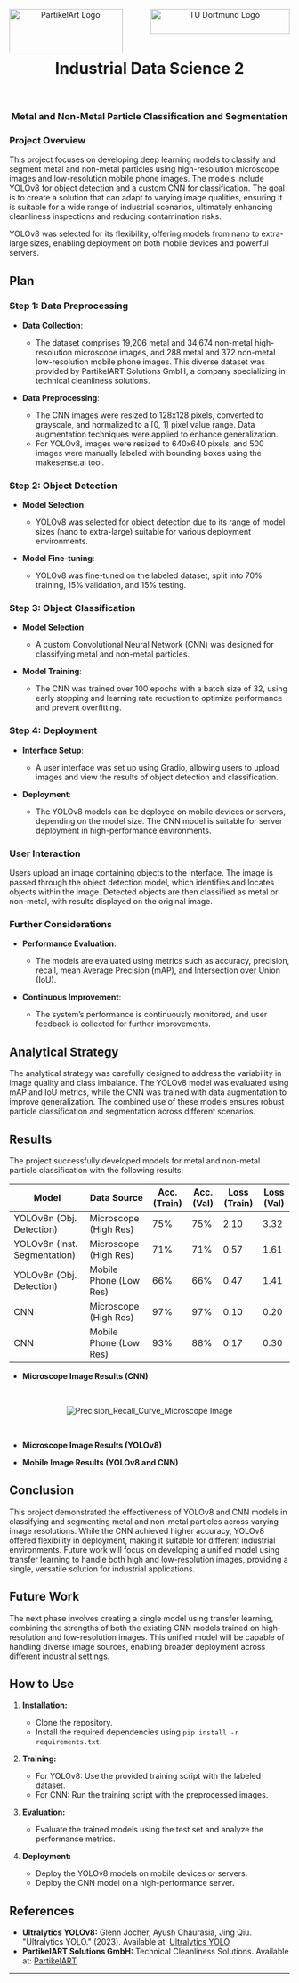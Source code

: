 <p align="center">
  <img src="https://github.com/r-a-j/IDS-Image-Classification/blob/main/assets/company-logo.png" alt="PartikelArt Logo" align="left" height="80px" width="204px">
  <img src="https://github.com/r-a-j/IDS-Image-Classification/blob/main/assets/uni-logo.svg" alt="TU Dortmund Logo" align="right" height="45px" width="250px">
</p>
<br>
<br>
<br>

<h1 align="center">Industrial Data Science 2</h1>
<br>
<h3 align="center">Metal and Non-Metal Particle Classification and Segmentation</h3>

### Project Overview

This project focuses on developing deep learning models to classify and segment metal and non-metal particles using high-resolution microscope images and low-resolution mobile phone images. The models include YOLOv8 for object detection and a custom CNN for classification. The goal is to create a solution that can adapt to varying image qualities, ensuring it is suitable for a wide range of industrial scenarios, ultimately enhancing cleanliness inspections and reducing contamination risks.

YOLOv8 was selected for its flexibility, offering models from nano to extra-large sizes, enabling deployment on both mobile devices and powerful servers.

## Plan

### Step 1: Data Preprocessing

- **Data Collection**: 
  - The dataset comprises 19,206 metal and 34,674 non-metal high-resolution microscope images, and 288 metal and 372 non-metal low-resolution mobile phone images. This diverse dataset was provided by PartikelART Solutions GmbH, a company specializing in technical cleanliness solutions.

- **Data Preprocessing**: 
  - The CNN images were resized to 128x128 pixels, converted to grayscale, and normalized to a [0, 1] pixel value range. Data augmentation techniques were applied to enhance generalization.
  - For YOLOv8, images were resized to 640x640 pixels, and 500 images were manually labeled with bounding boxes using the makesense.ai tool.

### Step 2: Object Detection

- **Model Selection**: 
  - YOLOv8 was selected for object detection due to its range of model sizes (nano to extra-large) suitable for various deployment environments.

- **Model Fine-tuning**: 
  - YOLOv8 was fine-tuned on the labeled dataset, split into 70% training, 15% validation, and 15% testing.

### Step 3: Object Classification

- **Model Selection**: 
  - A custom Convolutional Neural Network (CNN) was designed for classifying metal and non-metal particles.

- **Model Training**: 
  - The CNN was trained over 100 epochs with a batch size of 32, using early stopping and learning rate reduction to optimize performance and prevent overfitting.

### Step 4: Deployment

- **Interface Setup**: 
  - A user interface was set up using Gradio, allowing users to upload images and view the results of object detection and classification.

- **Deployment**: 
  - The YOLOv8 models can be deployed on mobile devices or servers, depending on the model size. The CNN model is suitable for server deployment in high-performance environments.

### User Interaction

Users upload an image containing objects to the interface. The image is passed through the object detection model, which identifies and locates objects within the image. Detected objects are then classified as metal or non-metal, with results displayed on the original image.

### Further Considerations

- **Performance Evaluation**: 
  - The models are evaluated using metrics such as accuracy, precision, recall, mean Average Precision (mAP), and Intersection over Union (IoU).

- **Continuous Improvement**: 
  - The system’s performance is continuously monitored, and user feedback is collected for further improvements.

## Analytical Strategy

The analytical strategy was carefully designed to address the variability in image quality and class imbalance. The YOLOv8 model was evaluated using mAP and IoU metrics, while the CNN was trained with data augmentation to improve generalization. The combined use of these models ensures robust particle classification and segmentation across different scenarios.

## Results

The project successfully developed models for metal and non-metal particle classification with the following results:

| Model                           | Data Source             | Acc. (Train) | Acc. (Val) | Loss (Train) | Loss (Val) |
|---------------------------------|-------------------------|--------------|------------|--------------|------------|
| YOLOv8n (Obj. Detection)        | Microscope (High Res)   | 75%          | 75%        | 2.10         | 3.32       |
| YOLOv8n (Inst. Segmentation)    | Microscope (High Res)   | 71%          | 71%        | 0.57         | 1.61       |
| YOLOv8n (Obj. Detection)        | Mobile Phone (Low Res)  | 66%          | 66%        | 0.47         | 1.41       |
| CNN                             | Microscope (High Res)   | 97%          | 97%        | 0.10         | 0.20       |
| CNN                             | Mobile Phone (Low Res)  | 93%          | 88%        | 0.17         | 0.30       |

- **Microscope Image Results (CNN)**
  
</br>
<p align="center">
  <img src="https://github.com/r-a-j/IDS-Image-Classification/blob/main/results/CNN%20microscope%20results/Precision_Recall_Curve_Microscope_HD.png" alt="Precision_Recall_Curve_Microscope Image" align="center" >
</p>
</br>

- **Microscope Image Results (YOLOv8)**
  
- **Mobile Image Results (YOLOv8 and CNN)**

## Conclusion

This project demonstrated the effectiveness of YOLOv8 and CNN models in classifying and segmenting metal and non-metal particles across varying image resolutions. While the CNN achieved higher accuracy, YOLOv8 offered flexibility in deployment, making it suitable for different industrial environments. Future work will focus on developing a unified model using transfer learning to handle both high and low-resolution images, providing a single, versatile solution for industrial applications.

## Future Work

The next phase involves creating a single model using transfer learning, combining the strengths of both the existing CNN models trained on high-resolution and low-resolution images. This unified model will be capable of handling diverse image sources, enabling broader deployment across different industrial settings.

## How to Use

1. **Installation:**
   - Clone the repository.
   - Install the required dependencies using `pip install -r requirements.txt`.

2. **Training:**
   - For YOLOv8: Use the provided training script with the labeled dataset.
   - For CNN: Run the training script with the preprocessed images.

3. **Evaluation:**
   - Evaluate the trained models using the test set and analyze the performance metrics.

4. **Deployment:**
   - Deploy the YOLOv8 models on mobile devices or servers.
   - Deploy the CNN model on a high-performance server.

## References

- **Ultralytics YOLOv8:** Glenn Jocher, Ayush Chaurasia, Jing Qiu. "Ultralytics YOLO." (2023). Available at: [Ultralytics YOLO](https://ultralytics.com)
- **PartikelART Solutions GmbH:** Technical Cleanliness Solutions. Available at: [PartikelART](https://www.partikel-art.de/)

---
